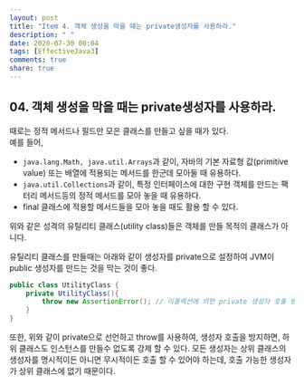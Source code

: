 ```yaml
---
layout: post
title: "Item 4. 객체 생성을 막을 때는 private생성자를 사용하라."
description: " "
date: 2020-07-30 00:04
tags: [EffectiveJava3]
comments: true
share: true
---
```


## 04. 객체 생성을 막을 때는 private생성자를 사용하라.
때로는 정적 메서드나 필드만 모은 클래스를 만들고 싶을 때가 있다.<br/>
예를 들어, 
* ```java.lang.Math, java.util.Arrays```과 같이, 자바의 기본 자료형 값(primitive value) 또는 배열에 적용되는 메서드를 한군데 모아둘 때 유용하다.
* ```java.util.Collections```과 같이, 특정 인터페이스에 대한 구현 객체를 만드는 팩터리 메서드등의 정적 메서드를 모아 놓을 때 유용하다.
* final 클래스에 적용할 메서드들을 모아 놓을 때도 활용 할 수 있다.

위와 같은 성격의 유틸리티 클래스(utility class)들은 객체를 만들 목적의 클래스가 아니다.

유틸리티 클래스를 만들때는 아래와 같이 생성자를 private으로 설정하여 JVM이 public 생성자를 만드는 것을 막는 것이 좋다.

```java
public class UtilityClass {
	private UtilityClass(){
		throw new AssertionError(); // 리플렉션에 의한 private 생성자 호출 방지 ( 규칙 03번 참조 )
	}
}

``` 

또한, 위와 같이 private으로 선언하고 throw를 사용하여, 생성자 호출을 방지하면, 하위 클래스도 인스턴스를 만들수 없도록 강제 할 수 있다.
모든 생성자는 상위 클래스의 생성자를 명시적이든 아니면 무시적이든 호출 할 수 있어야 하는데, 호출 가능한 생성자가 상위 클래스에 없기 때문이다.



